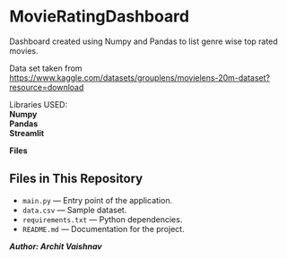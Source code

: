 # MovieRatingDashboard
Dashboard created using Numpy and Pandas to list genre wise top rated movies.

Data set taken from https://www.kaggle.com/datasets/grouplens/movielens-20m-dataset?resource=download  

Libraries USED:  
**Numpy**  
**Pandas**  
**Streamlit**  


**Files**  
## Files in This Repository  

- `main.py` — Entry point of the application.
- `data.csv` — Sample dataset.
- `requirements.txt` — Python dependencies.
- `README.md` — Documentation for the project.
  
***Author: Archit Vaishnav***


